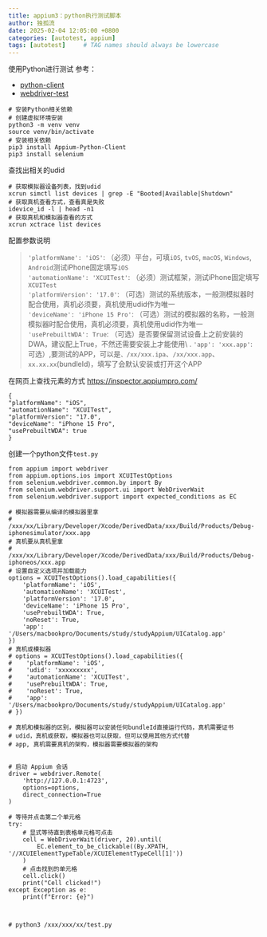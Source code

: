 ```yaml
---
title: appium3：python执行测试脚本
author: 独孤流
date: 2025-02-04 12:05:00 +0800
categories: [autotest, appium]
tags: [autotest]     # TAG names should always be lowercase
---
```


使用Python进行测试
参考：
- [python-client](https://github.com/appium/python-client)
- [webdriver-test](https://github.com/appium/python-client/tree/master/test/unit/webdriver)

```
# 安装Python相关依赖
# 创建虚拟环境安装
python3 -m venv venv
source venv/bin/activate
# 安装相关依赖
pip3 install Appium-Python-Client
pip3 install selenium
```

查找出相关的udid
```
# 获取模拟器设备列表，找到udid
xcrun simctl list devices | grep -E "Booted|Available|Shutdown"
# 获取真机查看方式，查看真是失败
idevice_id -l | head -n1
# 获取真机和模拟器查看的方式
xcrun xctrace list devices
```



配置参数说明
> `'platformName': 'iOS'`: （必须）平台，可填`iOS`, `tvOS`, `macOS`, `Windows`, `Android`测试iPhone固定填写`iOS`\
> `'automationName': 'XCUITest'`: （必须）测试框架，测试iPhone固定填写`XCUITest`\
> `'platformVersion': '17.0'`: （可选）测试的系统版本，一般测模拟器时配合使用，真机必须要，真机使用udid作为唯一\
> `'deviceName': 'iPhone 15 Pro'`: （可选）测试的模拟器的名称，一般测模拟器时配合使用，真机必须要，真机使用udid作为唯一\
> `'usePrebuiltWDA': True`: （可选）是否要保留测试设备上之前安装的DWA，建议配上True，不然还需要安装上才能使用\ .
> `'app': 'xxx.app'`: 可选）,要测试的APP，可以是`、/xx/xxx.ipa`、`/xx/xxx.app`、`xx.xx.xx`(bundleId)，填写了会默认安装或打开这个APP

在网页上查找元素的方式
https://inspector.appiumpro.com/
```
{
"platformName": "iOS",
"automationName": "XCUITest",
"platformVersion": "17.0",
"deviceName": "iPhone 15 Pro",
"usePrebuiltWDA": true
}
```


创建一个python文件`test.py`
```
from appium import webdriver
from appium.options.ios import XCUITestOptions
from selenium.webdriver.common.by import By
from selenium.webdriver.support.ui import WebDriverWait
from selenium.webdriver.support import expected_conditions as EC

# 模拟器需要从编译的模拟器里拿
# /xxx/xx/Library/Developer/Xcode/DerivedData/xxx/Build/Products/Debug-iphonesimulator/xxx.app
# 真机要从真机里拿
# /xxx/xx/Library/Developer/Xcode/DerivedData/xxx/Build/Products/Debug-iphoneos/xxx.app
# 设置自定义选项并加载能力
options = XCUITestOptions().load_capabilities({
    'platformName': 'iOS',
    'automationName': 'XCUITest',
    'platformVersion': '17.0',
    'deviceName': 'iPhone 15 Pro',
    'usePrebuiltWDA': True,
    'noReset': True,
    'app': '/Users/macbookpro/Documents/study/studyAppium/UICatalog.app'
})
# 真机或模拟器
# options = XCUITestOptions().load_capabilities({
#    'platformName': 'iOS',
#    'udid': 'xxxxxxxxx',
#    'automationName': 'XCUITest',
#    'usePrebuiltWDA': True,
#    'noReset': True,
#    'app': '/Users/macbookpro/Documents/study/studyAppium/UICatalog.app'
# })

# 真机和模拟器的区别，模拟器可以安装任何bundleId直接运行代码，真机需要证书
# udid，真机或获取，模拟器也可以获取，但可以使用其他方式代替
# app, 真机需要真机的架构，模拟器需要模拟器的架构


# 启动 Appium 会话
driver = webdriver.Remote(
    'http://127.0.0.1:4723',
    options=options,
    direct_connection=True
)

# 等待并点击第二个单元格
try:
    # 显式等待直到表格单元格可点击
    cell = WebDriverWait(driver, 20).until(
        EC.element_to_be_clickable((By.XPATH, '//XCUIElementTypeTable/XCUIElementTypeCell[1]'))
    )
    # 点击找到的单元格
    cell.click()
    print("Cell clicked!")
except Exception as e:
    print(f"Error: {e}")



# python3 /xxx/xxx/xx/test.py

```